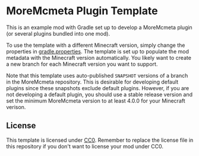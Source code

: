 # MoreMcmeta Plugin Template

This is an example mod with Gradle set up to develop a MoreMcmeta plugin (or several plugins bundled into one mod).

To use the template with a different Minecraft version, simply change the properties in [gradle.properties](gradle.properties). The template is set up to populate the mod metadata with the Minecraft version automatically. You likely want to create a new branch for each Minecraft version you want to support.

Note that this template uses auto-published `SNAPSHOT` versions of a branch in the MoreMcmeta repository. This is desirable for developing default plugins since these snapshots exclude default plugins. However, if you are not developing a default plugin, you should use a stable release version and set the minimum MoreMcmeta version to at least 4.0.0 for your Minecraft verison.

## License
This template is licensed under [CC0](https://creativecommons.org/share-your-work/public-domain/cc0/). Remember to replace the license file in this repository if you don't want to license your mod under CC0.